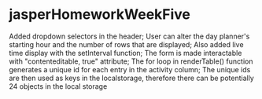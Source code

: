 # jasperHomeworkWeekFive
Added dropdown selectors in the header;
User can alter the day planner's starting hour and the number of rows that are displayed;
Also added live time display with the setInterval function;
The form is made interactable with "contenteditable, true" attribute;
The for loop in renderTable() function generates a unique id for each entry in the activity column;
The unique ids are then used as keys in the localstorage, therefore there can be potentially 24 objects in the local storage
